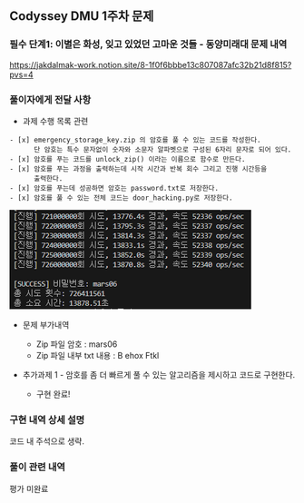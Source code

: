 ## Codyssey DMU 1주차 문제

### 필수 단계1: 이별은 화성, 잊고 있었던 고마운 것들 - 동양미래대 문제 내역

https://jakdalmak-work.notion.site/8-1f0f6bbbe13c807087afc32b21d8f815?pvs=4

### 풀이자에게 전달 사항

- 과제 수행 목록 관련

```
- [x] emergency_storage_key.zip 의 암호를 풀 수 있는 코드를 작성한다.
      단 암호는 특수 문자없이 숫자와 소문자 알파벳으로 구성된 6자리 문자로 되어 있다.
- [x] 암호를 푸는 코드를 unlock_zip() 이라는 이름으로 함수로 만든다.
- [x] 암호를 푸는 과정을 출력하는데 시작 시간과 반복 회수 그리고 진행 시간등을
      출력한다.
- [x] 암호를 푸는데 성공하면 암호는 password.txt로 저장한다.
- [x] 암호를 풀 수 있는 전체 코드는 door_hacking.py로 저장한다.
```

![alt text](image-1.png)

- 문제 부가내역

  - Zip 파일 암호 : mars06
  - Zip 파일 내부 txt 내용 : B ehox Ftkl

- 추가과제 1 - 암호를 좀 더 빠르게 풀 수 있는 알고리즘을 제시하고 코드로 구현한다.
  - 구현 완료!

### 구현 내역 상세 설명

코드 내 주석으로 생략.

### 풀이 관련 내역

평가 미완료
